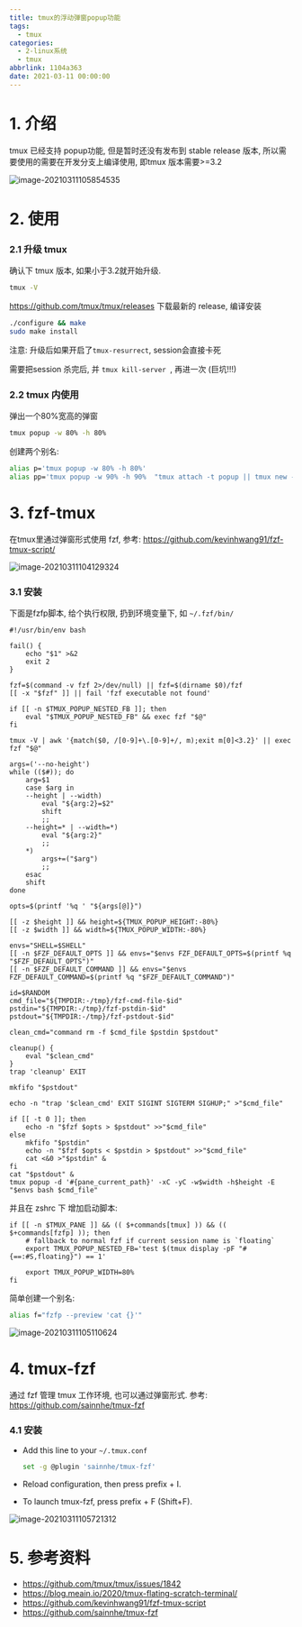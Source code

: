 ```yaml
---
title: tmux的浮动弹窗popup功能
tags:
  - tmux
categories:
  - 2-linux系统
  - tmux
abbrlink: 1104a363
date: 2021-03-11 00:00:00
---
```


# 1. 介绍

tmux 已经支持 popup功能, 但是暂时还没有发布到 stable release 版本, 所以需要使用的需要在开发分支上编译使用, 即tmux 版本需要>=3.2

![image-20210311105854535](tmux%E7%9A%84%E6%B5%AE%E5%8A%A8%E5%BC%B9%E7%AA%97popup%E5%8A%9F%E8%83%BD/image-20210311105854535.png)

<!-- more -->

# 2. 使用

### 2.1 升级 tmux 

确认下 tmux 版本, 如果小于3.2就开始升级.

```bash
tmux -V
```

https://github.com/tmux/tmux/releases 下载最新的 release, 编译安装

```bash
./configure && make
sudo make install
```

注意: 升级后如果开启了`tmux-resurrect`,  session会直接卡死

需要把session 杀完后, 并 `tmux kill-server `, 再进一次 (巨坑!!!)

### 2.2 tmux 内使用

弹出一个80%宽高的弹窗

```bash
tmux popup -w 80% -h 80%
```

创建两个别名:


```bash
alias p='tmux popup -w 80% -h 80%' 
alias pp='tmux popup -w 90% -h 90%  "tmux attach -t popup || tmux new -s popup"'
```



# 3. fzf-tmux

在tmux里通过弹窗形式使用 fzf,  参考: https://github.com/kevinhwang91/fzf-tmux-script/

![image-20210311104129324](tmux%E7%9A%84%E6%B5%AE%E5%8A%A8%E5%BC%B9%E7%AA%97popup%E5%8A%9F%E8%83%BD/image-20210311104129324.png)

### 3.1 安装

下面是fzfp脚本,  给个执行权限, 扔到环境变量下, 如 `~/.fzf/bin/`

```shell
#!/usr/bin/env bash

fail() {
    echo "$1" >&2
    exit 2
}

fzf=$(command -v fzf 2>/dev/null) || fzf=$(dirname $0)/fzf
[[ -x "$fzf" ]] || fail 'fzf executable not found'

if [[ -n $TMUX_POPUP_NESTED_FB ]]; then
    eval "$TMUX_POPUP_NESTED_FB" && exec fzf "$@"
fi

tmux -V | awk '{match($0, /[0-9]+\.[0-9]+/, m);exit m[0]<3.2}' || exec fzf "$@"

args=('--no-height')
while (($#)); do
    arg=$1
    case $arg in
    --height | --width)
        eval "${arg:2}=$2"
        shift
        ;;
    --height=* | --width=*)
        eval "${arg:2}"
        ;;
    *)
        args+=("$arg")
        ;;
    esac
    shift
done

opts=$(printf '%q ' "${args[@]}")

[[ -z $height ]] && height=${TMUX_POPUP_HEIGHT:-80%}
[[ -z $width ]] && width=${TMUX_POPUP_WIDTH:-80%}

envs="SHELL=$SHELL"
[[ -n $FZF_DEFAULT_OPTS ]] && envs="$envs FZF_DEFAULT_OPTS=$(printf %q "$FZF_DEFAULT_OPTS")"
[[ -n $FZF_DEFAULT_COMMAND ]] && envs="$envs FZF_DEFAULT_COMMAND=$(printf %q "$FZF_DEFAULT_COMMAND")"

id=$RANDOM
cmd_file="${TMPDIR:-/tmp}/fzf-cmd-file-$id"
pstdin="${TMPDIR:-/tmp}/fzf-pstdin-$id"
pstdout="${TMPDIR:-/tmp}/fzf-pstdout-$id"

clean_cmd="command rm -f $cmd_file $pstdin $pstdout"

cleanup() {
    eval "$clean_cmd"
}
trap 'cleanup' EXIT

mkfifo "$pstdout"

echo -n "trap '$clean_cmd' EXIT SIGINT SIGTERM SIGHUP;" >"$cmd_file"

if [[ -t 0 ]]; then
    echo -n "$fzf $opts > $pstdout" >>"$cmd_file"
else
    mkfifo "$pstdin"
    echo -n "$fzf $opts < $pstdin > $pstdout" >>"$cmd_file"
    cat <&0 >"$pstdin" &
fi
cat "$pstdout" &
tmux popup -d '#{pane_current_path}' -xC -yC -w$width -h$height -E "$envs bash $cmd_file"
```

并且在 zshrc 下 增加启动脚本:

```shell
if [[ -n $TMUX_PANE ]] && (( $+commands[tmux] )) && (( $+commands[fzfp] )); then
    # fallback to normal fzf if current session name is `floating`
    export TMUX_POPUP_NESTED_FB='test $(tmux display -pF "#{==:#S,floating}") == 1'

    export TMUX_POPUP_WIDTH=80%
fi
```

简单创建一个别名:

```bash
alias f="fzfp --preview 'cat {}'"
```

![image-20210311105110624](tmux%E7%9A%84%E6%B5%AE%E5%8A%A8%E5%BC%B9%E7%AA%97popup%E5%8A%9F%E8%83%BD/image-20210311105110624.png)

#  4. tmux-fzf 

通过 fzf 管理 tmux 工作环境, 也可以通过弹窗形式.  参考:  https://github.com/sainnhe/tmux-fzf

### 4.1 安装

+ Add this line to your `~/.tmux.conf`

  ```bash
  set -g @plugin 'sainnhe/tmux-fzf'
  ```

+ Reload configuration, then press prefix + I.

+ To launch tmux-fzf, press prefix + F (Shift+F).

![image-20210311105721312](tmux%E7%9A%84%E6%B5%AE%E5%8A%A8%E5%BC%B9%E7%AA%97popup%E5%8A%9F%E8%83%BD/image-20210311105721312.png)



# 5. 参考资料

+ https://github.com/tmux/tmux/issues/1842
+ https://blog.meain.io/2020/tmux-flating-scratch-terminal/
+ https://github.com/kevinhwang91/fzf-tmux-script
+ https://github.com/sainnhe/tmux-fzf

